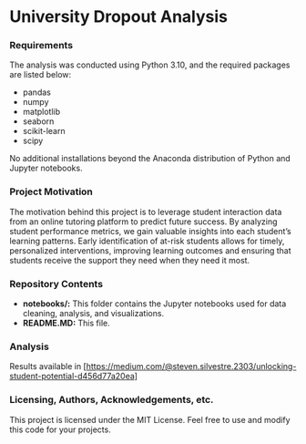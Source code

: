 # **University Dropout Analysis**

### **Requirements**
The analysis was conducted using Python 3.10, and the required packages are listed below:
- pandas
- numpy
- matplotlib
- seaborn
- scikit-learn
- scipy
  
No additional installations beyond the Anaconda distribution of Python and Jupyter notebooks.

### **Project Motivation**
The motivation behind this project is to leverage student interaction data from an online tutoring platform to predict future success. By analyzing student performance metrics, we gain valuable insights into each student’s learning patterns. Early identification of at-risk students allows for timely, personalized interventions, improving learning outcomes and ensuring that students receive the support they need when they need it most.

### **Repository Contents**
- **notebooks/:** This folder contains the Jupyter notebooks used for data cleaning, analysis, and visualizations.
- **README.MD:** This file.

### **Analysis**
Results available in [https://medium.com/@steven.silvestre.2303/unlocking-student-potential-d456d77a20ea]

### **Licensing, Authors, Acknowledgements, etc.**
This project is licensed under the MIT License. Feel free to use and modify this code for your projects.
